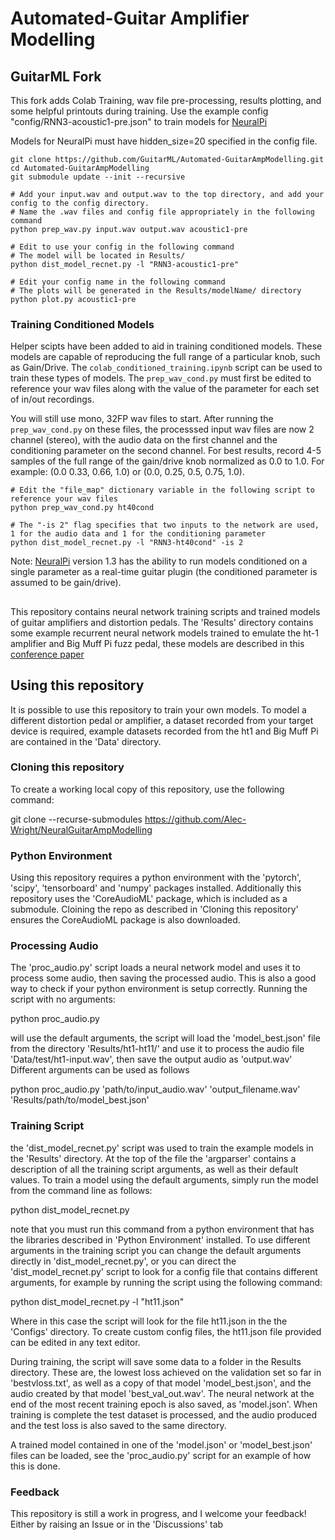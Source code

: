 # Automated-Guitar Amplifier Modelling

## GuitarML Fork
This fork adds Colab Training, wav file pre-processing, results plotting, and some helpful printouts during training.
Use the example config "config/RNN3-acoustic1-pre.json" to train models for [NeuralPi](https://github.com/GuitarML/NeuralPi)<br>

Models for NeuralPi must have hidden_size=20 specified in the config file.

```
git clone https://github.com/GuitarML/Automated-GuitarAmpModelling.git
cd Automated-GuitarAmpModelling
git submodule update --init --recursive
```
```
# Add your input.wav and output.wav to the top directory, and add your config to the config directory.
# Name the .wav files and config file appropriately in the following command
python prep_wav.py input.wav output.wav acoustic1-pre
```
```
# Edit to use your config in the following command
# The model will be located in Results/
python dist_model_recnet.py -l "RNN3-acoustic1-pre"
```
```
# Edit your config name in the following command
# The plots will be generated in the Results/modelName/ directory
python plot.py acoustic1-pre
```

### Training Conditioned Models

Helper scipts have been added to aid in training conditioned models. These models are capable of reproducing the full range of a particular knob, such as Gain/Drive. The ```colab_conditioned_training.ipynb``` script can be used to train these types of models. The ```prep_wav_cond.py``` must first be edited to reference your wav files along with the value of the parameter for each set of in/out recordings. 

You will still use mono, 32FP wav files to start. After running the ```prep_wav_cond.py``` on these files, the processsed input wav files are now 2 channel (stereo), with the audio data on the first channel and the conditioning parameter on the second channel. For best results, record 4-5 samples of the full range of the gain/drive knob normalized as 0.0 to 1.0. For example: (0.0 0.33, 0.66, 1.0) or (0.0, 0.25, 0.5, 0.75, 1.0). 

```
# Edit the "file_map" dictionary variable in the following script to reference your wav files
python prep_wav_cond.py ht40cond

# The "-is 2" flag specifies that two inputs to the network are used, 1 for the audio data and 1 for the conditioning parameter
python dist_model_recnet.py -l "RNN3-ht40cond" -is 2
```

Note: [NeuralPi](https://github.com/GuitarML/NeuralPi) version 1.3 has the ability to run models conditioned on a single parameter as a real-time guitar plugin (the conditioned parameter is assumed to be gain/drive).

##

This repository contains neural network training scripts and trained models of guitar amplifiers and distortion pedals. The 'Results' directory contains some example recurrent neural network models trained to emulate the ht-1 amplifier and Big Muff Pi fuzz pedal, these models are described in this [conference paper](https://www.dafx.de/paper-archive/2019/DAFx2019_paper_43.pdf)

## Using this repository
It is possible to use this repository to train your own models. To model a different distortion pedal or amplifier, a dataset recorded from your target device is required, example datasets recorded from the ht1 and Big Muff Pi are contained in the 'Data' directory. 

### Cloning this repository

To create a working local copy of this repository, use the following command:

git clone --recurse-submodules https://github.com/Alec-Wright/NeuralGuitarAmpModelling

### Python Environment

Using this repository requires a python environment with the 'pytorch', 'scipy', 'tensorboard' and 'numpy' packages installed. 
Additionally this repository uses the 'CoreAudioML' package, which is included as a submodule. Cloining the repo as described in 'Cloning this repository' ensures the CoreAudioML package is also downloaded.

### Processing Audio

The 'proc_audio.py' script loads a neural network model and uses it to process some audio, then saving the processed audio. This is also a good way to check if your python environment is setup correctly. Running the script with no arguments:

python proc_audio.py

will use the default arguments, the script will load the 'model_best.json' file from the directory 'Results/ht1-ht11/' and use it to process the audio file 'Data/test/ht1-input.wav', then save the output audio as 'output.wav'
Different arguments can be used as follows

python proc_audio.py 'path/to/input_audio.wav' 'output_filename.wav' 'Results/path/to/model_best.json'

### Training Script

the 'dist_model_recnet.py' script was used to train the example models in the 'Results' directory. At the top of the file the 'argparser' contains a description of all the training script arguments, as well as their default values. To train a model using the default arguments, simply run the model from the command line as follows:

python dist_model_recnet.py

note that you must run this command from a python environment that has the libraries described in 'Python Environment' installed. To use different arguments in the training script you can change the default arguments directly in 'dist_model_recnet.py', or you can direct the 'dist_model_recnet.py' script to look for a config file that contains different arguments, for example by running the script using the following command:

python dist_model_recnet.py -l "ht11.json"

Where in this case the script will look for the file ht11.json in the the 'Configs' directory. To create custom config files, the ht11.json file provided can be edited in any text editor.

During training, the script will save some data to a folder in the Results directory. These are, the lowest loss achieved on the validation set so far in 'bestvloss.txt', as well as a copy of that model 'model_best.json', and the audio created by that model 'best_val_out.wav'. The neural network at the end of the most recent training epoch is also saved, as 'model.json'. When training is complete the test dataset is processed, and the audio produced and the test loss is also saved to the same directory.

A trained model contained in one of the 'model.json' or 'model_best.json' files can be loaded, see the 'proc_audio.py' script for an example of how this is done.

### Feedback

This repository is still a work in progress, and I welcome your feedback! Either by raising an Issue or in the 'Discussions' tab 

